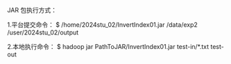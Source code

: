 JAR 包执行方式：

1.平台提交命令：
$ /home/2024stu_02/InvertIndex01.jar /data/exp2 /user/2024stu_02/output

2.本地执行命令：
$ hadoop jar PathToJAR/InvertIndex01.jar test-in/*.txt test-out
